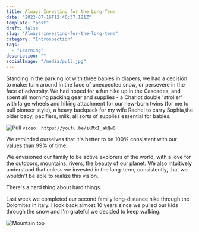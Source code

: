 ```yaml
---
title: Always Investing for the Long-Term
date: "2022-07-16T12:46:37.121Z"
template: "post"
draft: false
slug: "Always-investing-for-the-long-term"
category: "Introspection"
tags:
  - "Learning"
description: "" 
socialImage: "/media/pull.jpg"
---
```


Standing in the parking lot with three babies in diapers, we had a decision to make: turn around in the face of unexpected snow, or persevere in the face of adversity. We had hoped for a fun hike up in the Cascades, and spent all morning packing gear and supplies - a Chariot double 'stroller' with large wheels and hiking attachment for our new-born twins (for me to pull pioneer style), a heavy backpack for my wife Rachel to carry Sophia,the older baby, pacifiers, milk, all sorts of supplies essential for babies. 

![Pull](/media/pull.jpg)
`video: https://youtu.be/iuMxI_akQw0`

We reminded ourselves that it's better to be 100% consistent with our values than 99% of time. 

We envisioned our family to be active explorers of the world, with a love for the outdoors, mountains, rivers, the beauty of our planet. We also intuitively understood that unless we invested in the long-term, consistently, that we wouldn't be able to realize this vision. 

There's a hard thing about hard things.

Last week we completed our second family long-distance hike through the Dolomites in Italy. I look back almost 10 years since we pulled our kids through the snow and I'm grateful we decided to keep walking.

![Mountain top](/media/mountaintop.jpg)
